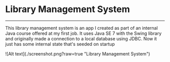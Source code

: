# Library Management System
<hr>
<p>
  This library management system is an app I created as part of an internal Java course offered at my first job. It uses Java SE 7 with the Swing library and originally made a connection to a local database using JDBC. Now it just has some internal state that's seeded on startup
</p>
![Alt text](./screenshot.png?raw=true "Library Management System")

